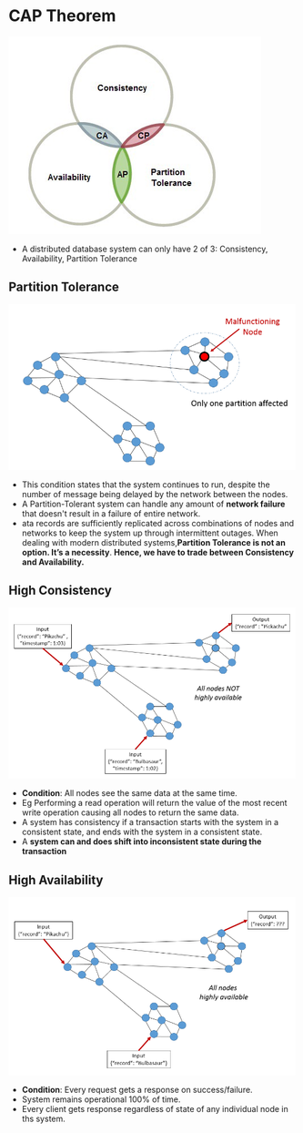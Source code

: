 # CAP Theorem 
![1_WPnv_6sG9k4oG3S1A09MDA](./img/1_WPnv_6sG9k4oG3S1A09MDA.jpeg)
* A distributed database system can only have 2 of 3: Consistency, Availability, Partition Tolerance

## Partition Tolerance
![1_qVoJNWH1osbrnOizRivF1A](./img/1_qVoJNWH1osbrnOizRivF1A.png)
* This condition states that the system continues to run, despite the number of message being delayed by the network between the nodes. 
* A Partition-Tolerant system can handle any amount of **network failure** that doesn't result in a failure of entire network. 
* ata records are sufficiently replicated across combinations of nodes and networks to keep the system up through intermittent outages. When dealing with modern distributed systems,**Partition Tolerance is not an option. It’s a necessity**. **Hence, we have to trade between Consistency and Availability.**

## High Consistency 
![1_UnG2G7_h0kqI9IHtnUk3qg](./img/1_UnG2G7_h0kqI9IHtnUk3qg.png)
* **Condition**: All nodes see the same data at the same time. 
* Eg Performing a read operation will return the value of the most recent write operation causing all nodes to return the same data. 
* A system has consistency if a transaction starts with the system in a consistent state, and ends with the system in a consistent state.
* A **system can and does shift into inconsistent state during the transaction** 

## High Availability 
![1_ABrjUrZAY6V1hEkFPYvC7A](./img/1_ABrjUrZAY6V1hEkFPYvC7A.png     )
* **Condition**: Every request gets a response on success/failure. 
* System remains operational 100% of time. 
* Every client gets response regardless of state of any individual node in ths system. 